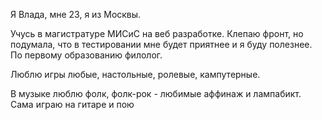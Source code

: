 Я Влада, мне 23, я из Москвы.

Учусь в магистратуре МИСиС на веб разработке. Клепаю фронт, но подумала, что в тестировании мне будет приятнее и я буду полезнее.
По первому образованию филолог. 

Люблю игры любые, настольные, ролевые, кампутерные. 

В музыке люблю фолк, фолк-рок - любимые аффинаж и лампабикт. Сама играю на гитаре и пою